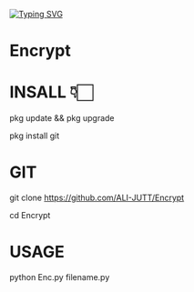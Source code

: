 [![Typing SVG](https://readme-typing-svg.herokuapp.com?color=63F79A&background=000000&lines=Welcome+To+Hard-Encyrpt)](https://git.io/typing-svg)


# Encrypt

# INSALL 👇🏻

pkg update && pkg upgrade

pkg install git


# GIT

git clone https://github.com/ALI-JUTT/Encrypt

cd Encrypt

# USAGE

python Enc.py filename.py


<div class="asadali_02">
      <a href="https://www.instagram.com/my_financial_blog/" target="_blank">
        <i class="fab fa-instagram"></i>
      </a>
